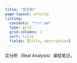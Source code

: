 ```yaml
---
title: "实分析"
page-layout: article
listing:
  contents: "**/*.md"
  type: grid
  grid-columns: 1
  sort: title
  fields: [title, description]
---
```


实分析（Real Analysis）课程笔记。
